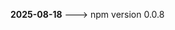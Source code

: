 **2025-08-18**                                                                                                          ---> npm version 0.0.8